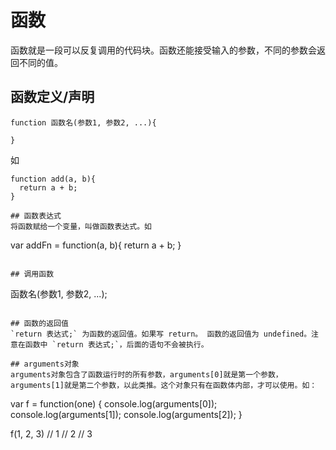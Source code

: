 # 函数
函数就是一段可以反复调用的代码块。函数还能接受输入的参数，不同的参数会返回不同的值。

## 函数定义/声明
```
function 函数名(参数1, 参数2, ...){
  
}
```

如
```
function add(a, b){
  return a + b;
}

## 函数表达式
将函数赋给一个变量，叫做函数表达式。如
```
var addFn = function(a, b){
  return a + b;
}
```

## 调用函数
```
函数名(参数1, 参数2, ...);
```

## 函数的返回值
`return 表达式;` 为函数的返回值。如果写 return。 函数的返回值为 undefined。注意在函数中 `return 表达式;`，后面的语句不会被执行。

## arguments对象
arguments对象包含了函数运行时的所有参数，arguments[0]就是第一个参数，arguments[1]就是第二个参数，以此类推。这个对象只有在函数体内部，才可以使用。如：
```
var f = function(one) {
  console.log(arguments[0]);
  console.log(arguments[1]);
  console.log(arguments[2]);
}

f(1, 2, 3)
// 1
// 2
// 3
```
